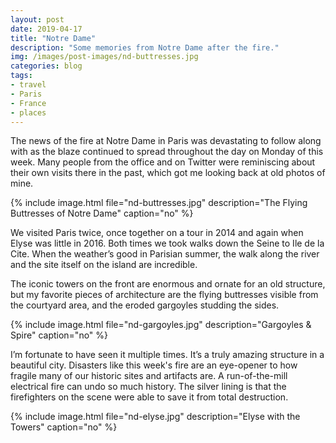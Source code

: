 ```yaml
---
layout: post
date: 2019-04-17
title: "Notre Dame"
description: "Some memories from Notre Dame after the fire."
img: /images/post-images/nd-buttresses.jpg
categories: blog
tags:
- travel
- Paris
- France
- places
---
```


The news of the fire at Notre Dame in Paris was devastating to follow along with as the blaze continued to spread throughout the day on Monday of this week. Many people from the office and on Twitter were reminiscing about their own visits there in the past, which got me looking back at old photos of mine.

{% include image.html file="nd-buttresses.jpg" description="The Flying Buttresses of Notre Dame" caption="no" %}

We visited Paris twice, once together on a tour in 2014 and again when Elyse was little in 2016. Both times we took walks down the Seine to Ile de la Cite. When the weather’s good in Parisian summer, the walk along the river and the site itself on the island are incredible.

The iconic towers on the front are enormous and ornate for an old structure, but my favorite pieces of architecture are the flying buttresses visible from the courtyard area, and the eroded gargoyles studding the sides.

{% include image.html file="nd-gargoyles.jpg" description="Gargoyles & Spire" caption="no" %}

I’m fortunate to have seen it multiple times. It’s a truly amazing structure in a beautiful city. Disasters like this week's fire are an eye-opener to how fragile many of our historic sites and artifacts are. A run-of-the-mill electrical fire can undo so much history. The silver lining is that the firefighters on the scene were able to save it from total destruction.

{% include image.html file="nd-elyse.jpg" description="Elyse with the Towers" caption="no" %}
